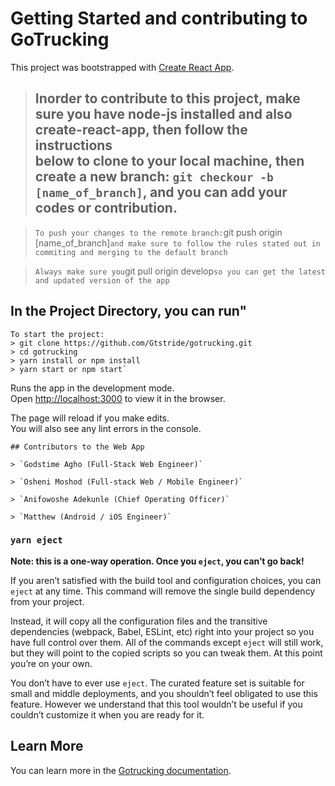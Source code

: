 # Getting Started and contributing to GoTrucking

This project was bootstrapped with [Create React App](https://github.com/facebook/create-react-app).

> ## Inorder to contribute to this project, make sure you have node-js installed and also create-react-app, then follow the instructions <br> below to clone to your local machine, then create a new branch: `git checkour -b [name_of_branch]`, and you can add your codes or contribution.

> `To push your changes to the remote branch:`git push origin [name_of_branch]`and make sure to follow the rules stated out in commiting and merging to the default branch`

> `Always make sure you`git pull origin develop`so you can get the latest and updated version of the app`

In the Project Directory, you can run"
------

```
To start the project:
> git clone https://github.com/Gtstride/gotrucking.git
> cd gotrucking
> yarn install or npm install
> yarn start or npm start`
```

Runs the app in the development mode.\
Open [http://localhost:3000](http://localhost:3000) to view it in the browser.

The page will reload if you make edits.\
You will also see any lint errors in the console.

```
## Contributors to the Web App

> `Godstime Agho (Full-Stack Web Engineer)`

> `Osheni Moshod (Full-stack Web / Mobile Engineer)`

> `Anifowoshe Adekunle (Chief Operating Officer)`

> `Matthew (Android / iOS Engineer)`
```

### `yarn eject`

**Note: this is a one-way operation. Once you `eject`, you can’t go back!**

If you aren’t satisfied with the build tool and configuration choices, you can `eject` at any time. This command will remove the single build dependency from your project.

Instead, it will copy all the configuration files and the transitive dependencies (webpack, Babel, ESLint, etc) right into your project so you have full control over them. All of the commands except `eject` will still work, but they will point to the copied scripts so you can tweak them. At this point you’re on your own.

You don’t have to ever use `eject`. The curated feature set is suitable for small and middle deployments, and you shouldn’t feel obligated to use this feature. However we understand that this tool wouldn’t be useful if you couldn’t customize it when you are ready for it.

## Learn More

You can learn more in the [Gotrucking documentation](https://gotrucking.com/docs/getting-started).
